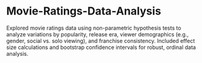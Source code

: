 # Movie-Ratings-Data-Analysis
Explored movie ratings data using non-parametric hypothesis tests to analyze variations by popularity, release era, viewer demographics (e.g., gender, social vs. solo viewing), and franchise consistency. Included effect size calculations and bootstrap confidence intervals for robust, ordinal data analysis.
